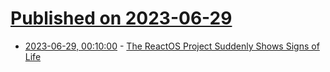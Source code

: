 # [Published on 2023-06-29](index.md)

* [2023-06-29, 00:10:00](https://tech.slashdot.org/story/23/06/28/212238/the-reactos-project-suddenly-shows-signs-of-life?utm_source=rss1.0mainlinkanon&utm_medium=feed) - [The ReactOS Project Suddenly Shows Signs of Life](https://tech.slashdot.org/story/23/06/28/212238/the-reactos-project-suddenly-shows-signs-of-life?utm_source=rss1.0mainlinkanon&utm_medium=feed)
